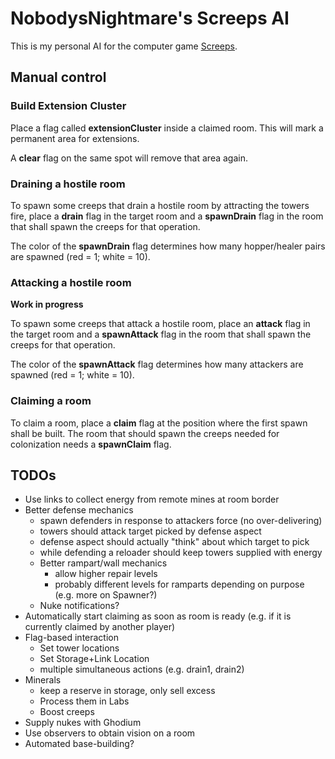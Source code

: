 # NobodysNightmare's Screeps AI

This is my personal AI for the computer game [Screeps](https://screeps.com).

## Manual control

### Build Extension Cluster

Place a flag called **extensionCluster** inside a claimed room.
This will mark a permanent area for extensions.

A **clear** flag on the same spot will remove that area again.

### Draining a hostile room

To spawn some creeps that drain a hostile room by attracting the towers
fire, place a **drain** flag in the target room and a **spawnDrain** flag
in the room that shall spawn the creeps for that operation.

The color of the **spawnDrain** flag determines how many hopper/healer
pairs are spawned (red = 1; white = 10).

### Attacking a hostile room

**Work in progress**

To spawn some creeps that attack a hostile room, place an **attack** flag in the target room and a **spawnAttack** flag
in the room that shall spawn the creeps for that operation.

The color of the **spawnAttack** flag determines how many attackers are spawned (red = 1; white = 10).

### Claiming a room

To claim a room, place a **claim** flag at the position where the first spawn shall be built.
The room that should spawn the creeps needed for colonization needs a **spawnClaim** flag.

## TODOs

* Use links to collect energy from remote mines at room border
* Better defense mechanics
    * spawn defenders in response to attackers force (no over-delivering)
    * towers should attack target picked by defense aspect
    * defense aspect should actually "think" about which target to pick
    * while defending a reloader should keep towers supplied with energy
    * Better rampart/wall mechanics
        * allow higher repair levels
        * probably different levels for ramparts depending on purpose (e.g. more on Spawner?)
    * Nuke notifications?
* Automatically start claiming as soon as room is ready (e.g. if it is currently claimed by another player)
* Flag-based interaction
    * Set tower locations
    * Set Storage+Link Location
    * multiple simultaneous actions (e.g. drain1, drain2)
* Minerals
    * keep a reserve in storage, only sell excess
    * Process them in Labs
    * Boost creeps
* Supply nukes with Ghodium
* Use observers to obtain vision on a room
* Automated base-building?
